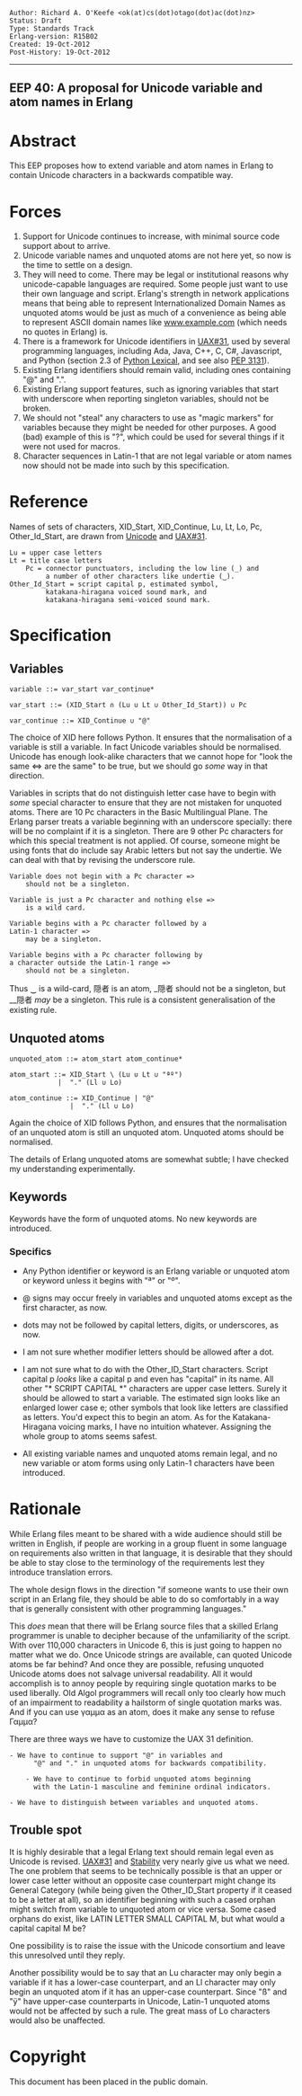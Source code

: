     Author: Richard A. O'Keefe <ok(at)cs(dot)otago(dot)ac(dot)nz>
    Status: Draft
    Type: Standards Track
    Erlang-version: R15B02
    Created: 19-Oct-2012
    Post-History: 19-Oct-2012
****
EEP 40: A proposal for Unicode variable and atom names in Erlang
----



Abstract
========

This EEP proposes how to extend variable and atom names in Erlang
to contain Unicode characters in a backwards compatible way.



[Note]: <> (Underscores in regular text below are backslash escaped)
[Note]: <> (due to a weird Markdown rule for emphasis within words.)
[Note]: <> (So e.g. where you find XID\_Start it means XID_Start.)



Forces
======

1.  Support for Unicode continues to increase, with
    minimal source code support about to arrive.
2.  Unicode variable names and unquoted atoms are not
    here yet, so now is the time to settle on a design.
3.  They will need to come.  There may be legal or
    institutional reasons why unicode-capable languages
    are required.  Some people just want to use their
    own language and script.  Erlang's strength in
    network applications means that being able to
    represent Internationalized Domain Names as unquoted
    atoms would be just as much of a convenience as
    being able to represent ASCII domain names like
    www.example.com (which needs no quotes in Erlang) is.
4.  There is a framework for Unicode identifiers in [UAX#31][],
    used by several programming languages, including Ada, Java,
    C++, C, C#, Javascript, and Python (section 2.3 of [Python Lexical][],
    and see also [PEP 3131][]).
5.  Existing Erlang identifiers should remain valid,
    including ones containing "@" and ".".
6.  Existing Erlang support features, such as ignoring
    variables that start with underscore when reporting
    singleton variables, should not be broken.
7.  We should not "steal" any characters to use as "magic
    markers" for variables because they might be needed for
    other purposes.  A good (bad) example of this is "?", which
    could be used for several things if it were not used for macros.
8.  Character sequences in Latin-1 that are not legal variable or
    atom names now should not be made into such by this specification.



Reference
=========

Names of sets of characters, XID\_Start, XID\_Continue, Lu, Lt, Lo, Pc,
Other\_Id\_Start, are drawn from [Unicode][] and [UAX#31][].

	Lu = upper case letters
	Lt = title case letters
        Pc = connector punctuators, including the low line (_) and
             a number of other characters like undertie (‿).
	Other_Id_Start = script capital p, estimated symbol,
             katakana-hiragana voiced sound mark, and
             katakana-hiragana semi-voiced sound mark.



Specification
=============

Variables
---------

    variable ::= var_start var_continue*

    var_start ::= (XID_Start ∩ (Lu ∪ Lt ∪ Other_Id_Start)) ∪ Pc

    var_continue ::= XID_Continue ∪ "@"

The choice of XID here follows Python.  It ensures that the normalisation
of a variable is still a variable.  In fact Unicode variables should be
normalised.  Unicode has enough look-alike characters that we cannot hope
for "look the same <=> are the same" to be true, but we should go _some_
way in that direction.

Variables in scripts that do not distinguish letter case have to
begin with _some_ special character to ensure that they are not
mistaken for unquoted atoms.  There are 10 Pc characters in the Basic
Multilingual Plane.  The Erlang parser treats a variable beginning
with an underscore specially: there will be no complaint if it is a
singleton.  There are 9 other Pc characters for which this special
treatment is not applied.  Of course, someone might be using fonts
that do include say Arabic letters but not say the undertie.  We can
deal with that by revising the underscore rule.

	Variable does not begin with a Pc character =>
		should not be a singleton.

	Variable is just a Pc character and nothing else =>
		is a wild card.

	Variable begins with a Pc character followed by a
	Latin-1 character =>
		may be a singleton.

	Variable begins with a Pc character following by
	a character outside the Latin-1 range =>
		should not be a singleton.

Thus ‿ is a wild-card, 隠者 is an atom, \_隠者 should not be
a singleton, but \_\_隠者 _may_ be a singleton.  This rule is a
consistent generalisation of the existing rule.

Unquoted atoms
--------------

	unquoted_atom ::= atom_start atom_continue*

	atom_start ::= XID_Start \ (Lu ∪ Lt ∪ "ªº")
	            |  "." (Ll ∪ Lo)

	atom_continue ::= XID_Continue | "@"
	               |  "." (Ll ∪ Lo)

Again the choice of XID follows Python, and ensures that the
normalisation of an unquoted atom is still an unquoted atom.
Unquoted atoms should be normalised.

The details of Erlang unquoted atoms are somewhat subtle; I have
checked my understanding experimentally.

Keywords
--------

Keywords have the form of unquoted atoms.  No new keywords are
introduced.

### Specifics ###

-   Any Python identifier or keyword is
    an Erlang variable or unquoted atom or keyword
    unless it begins with "ª" or "º".

-   @ signs may occur freely in variables and unquoted atoms except as the
    first character, as now.

-   dots may not be followed by capital letters, digits, or underscores,
    as now.

-   I am not sure whether modifier letters should be allowed after a dot.

-   I am not sure what to do with the Other\_ID\_Start characters.
    Script capital p _looks_ like a capital p and even has "capital" in
    its name.  All other "* SCRIPT CAPITAL *" characters are upper case
    letters.  Surely it should be allowed to start a variable.
    The estimated sign looks like an enlarged lower case e; other symbols
    that look like letters are classified as letters.  You'd expect this
    to begin an atom.  As for the Katakana-Hiragana voicing marks, I have
    no intuition whatever.  Assigning the whole group to atoms seems
    safest.

-   All existing variable names and unquoted atoms remain legal, and no
    new variable or atom forms using only Latin-1 characters have been
    introduced.



Rationale
=========

While Erlang files meant to be shared with a wide audience should
still be written in English, if people are working in a group fluent
in some language on requirements also written in that language, it
is desirable that they should be able to stay close to the terminology
of the requirements lest they introduce translation errors.

The whole design flows in the direction "if someone wants to use their
own script in an Erlang file, they should be able to do so comfortably
in a way that is generally consistent with other programming
languages."

This _does_ mean that there will be Erlang source files that a skilled
Erlang programmer is unable to decipher because of the unfamiliarity
of the script.  With over 110,000 characters in Unicode 6, this is
just going to happen no matter what we do.  Once Unicode strings are
available, can quoted Unicode atoms be far behind?  And once they are
possible, refusing unquoted Unicode atoms does not salvage universal
readability.  All it would accomplish is to annoy people by requiring
single quotation marks to be used liberally.  Old Algol programmers
will recall only too clearly how much of an impairment to readability
a hailstorm of single quotation marks was.  And if you can use
γαμμα as an atom, does it make any sense to refuse Γαμμα?

There are three ways we have to customize the UAX 31 definition.

	- We have to continue to support "@" in variables and
          "@" and "." in unquoted atoms for backwards compatibility.

        - We have to continue to forbid unquoted atoms beginning
          with the Latin-1 masculine and feminine ordinal indicators.

	- We have to distinguish between variables and unquoted atoms.

Trouble spot
------------

It is highly desirable that a legal Erlang text should remain legal
even as Unicode is revised.  [UAX#31][] and [Stability][] very nearly
give us what we need.  The one problem that seems to be technically
possible is that an upper or lower case letter without an opposite
case counterpart might change its General Category (while being given
the Other\_ID\_Start property if it ceased to be a letter at all),
so an identifier beginning with such a cased orphan might switch from
variable to unquoted atom or vice versa.  Some cased orphans do exist,
like LATIN LETTER SMALL CAPITAL M, but what would a capital capital M
be?

One possibility is to raise the issue with the Unicode consortium and
leave this unresolved until they reply.

Another possibility would be to say that an Lu character may only
begin a variable if it has a lower-case counterpart, and an Ll
character may only begin an unquoted atom if it has an upper-case
counterpart.  Since "ß" and "ÿ" have upper-case counterparts in
Unicode, Latin-1 unquoted atoms would not be affected by such a rule.
The great mass of Lo characters would also be unaffected.



[References]: <>
"==========="

[Unicode]: http://www.unicode.org/versions/Unicode6.2.0/
    "The Unicode Standard version 6.2.0"

[UAX#31]: http://www.unicode.org/reports/tr31/
    "Unicode Standard Annex 31"

[Python Lexical]: http://docs.python.org/release/3.1.5/reference/lexical_analysis.html
    "Python Lexical Analysis"

[PEP 3131]: http://www.python.org/dev/peps/pep-3131/
    "Python Enhancement Proposal 3131"

[Stability]: http://www.unicode.org/policies/stability_policy.html
    "Unicode Character Encoding Stability Policy"


Copyright
=========
This document has been placed in the public domain.



[EmacsVar]: <> "Local Variables:"
[EmacsVar]: <> "mode: indented-text"
[EmacsVar]: <> "indent-tabs-mode: nil"
[EmacsVar]: <> "sentence-end-double-space: t"
[EmacsVar]: <> "fill-column: 70"
[EmacsVar]: <> "coding: utf-8"
[EmacsVar]: <> "End:"
[VimVar]: <> " vim: set fileencoding=utf-8 "
